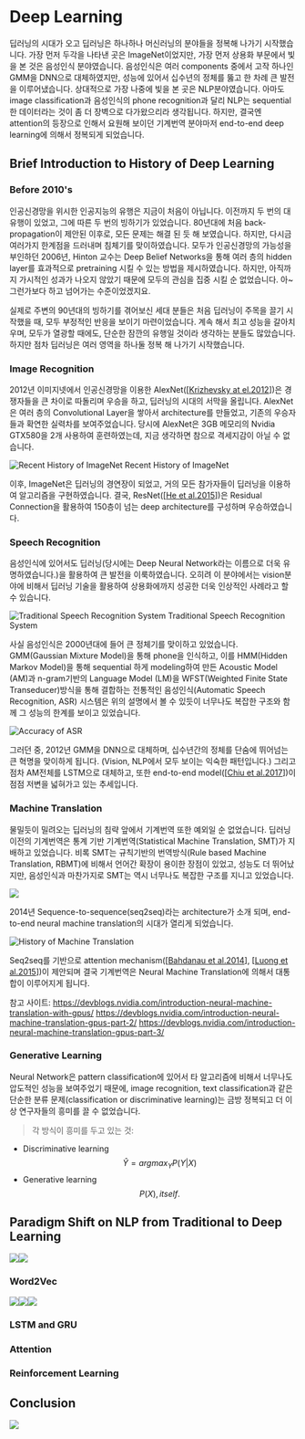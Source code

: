 # Deep Learning

딥러닝의 시대가 오고 딥러닝은 하나하나 머신러닝의 분야들을 정복해 나가기 시작했습니다. 가장 먼저 두각을 나타낸 곳은 ImageNet이었지만, 가장 먼저 상용화 부문에서 빛을 본 것은 음성인식 분야였습니다. 음성인식은 여러 components 중에서 고작 하나인 GMM을 DNN으로 대체하였지만, 성능에 있어서 십수년의 정체를 뚫고 한 차례 큰 발전을 이루어냈습니다. 상대적으로 가장 나중에 빛을 본 곳은 NLP분야였습니다. 아마도 image classification과 음성인식의 phone recognition과 달리 NLP는 sequential한 데이터라는 것이 좀 더 장벽으로 다가왔으리라 생각됩니다. 하지만, 결국엔 attention의 등장으로 인해서 요원해 보이던 기계번역 분야마저 end-to-end deep learning에 의해서 정복되게 되었습니다.

## Brief Introduction to History of Deep Learning

### Before 2010's

인공신경망을 위시한 인공지능의 유행은 지금이 처음이 아닙니다. 이전까지 두 번의 대유행이 있었고, 그에 따른 두 번의 빙하기가 있었습니다. 80년대에 처음 back-propagation이 제안된 이후로, 모든 문제는 해결 된 듯 해 보였습니다. 하지만, 다시금 여러가지 한계점을 드러내며 침체기를 맞이하였습니다. 모두가 인공신경망의 가능성을 부인하던 2006년, Hinton 교수는 Deep Belief Networks을 통해 여러 층의 hidden layer를 효과적으로 pretraining 시킬 수 있는 방법을 제시하였습니다. 하지만, 아직까지 가시적인 성과가 나오지 않았기 때문에 모두의 관심을 집중 시킬 순 없었습니다. 아~ 그런가보다 하고 넘어가는 수준이었겠지요.

실제로 주변의 90년대의 빙하기를 겪어보신 세대 분들은 처음 딥러닝이 주목을 끌기 시작했을 때, 모두 부정적인 반응을 보이기 마련이었습니다. 계속 해서 최고 성능을 갈아치우며, 모두가 열광할 때에도, 단순한 잠깐의 유행일 것이라 생각하는 분들도 많았습니다. 하지만 점차 딥러닝은 여러 영역을 하나둘 정복 해 나가기 시작했습니다.

### Image Recognition

2012년 이미지넷에서 인공신경망을 이용한 AlexNet\(\[[Krizhevsky at el.2012](https://www.cs.toronto.edu/~kriz/imagenet_classification_with_deep_convolutional.pdf)\]\)은 경쟁자들을 큰 차이로 따돌리며 우승을 하고, 딥러닝의 시대의 서막을 올립니다. AlexNet은 여러 층의 Convolutional Layer을 쌓아서 architecture를 만들었고, 기존의 우승자들과 확연한 실력차를 보여주었습니다. 당시에 AlexNet은 3GB 메모리의 Nvidia GTX580을 2개 사용하여 훈련하였는데, 지금 생각하면 참으로 격세지감이 아닐 수 없습니다.

![Recent History of ImageNet](/assets/intro-imagenet.png)
Recent History of ImageNet

이후, ImageNet은 딥러닝의 경연장이 되었고, 거의 모든 참가자들이 딥러닝을 이용하여 알고리즘을 구현하였습니다. 결국, ResNet([[He et al.2015](https://arxiv.org/pdf/1512.03385.pdf)])은 Residual Connection을 활용하여 150층이 넘는 deep architecture를 구성하며 우승하였습니다.

### Speech Recognition

음성인식에 있어서도 딥러닝(당시에는 Deep Neural Network라는 이름으로 더욱 유명하였습니다.)을 활용하여 큰 발전을 이룩하였습니다. 오히려 이 분야에서는 vision분야에 비해서 딥러닝 기술을 활용하여 상용화에까지 성공한 더욱 인상적인 사례라고 할 수 있습니다.

![Traditional Speech Recognition System](https://www.esat.kuleuven.be/psi/spraak/demo/Recog/lvr_scheme.gif)
Traditional Speech Recognition System

사실 음성인식은 2000년대에 들어 큰 정체기를 맞이하고 있었습니다. GMM(Gaussian Mixture Model)을 통해 phone을 인식하고, 이를 HMM(Hidden Markov Model)을 통해 sequential 하게 modeling하여 만든 Acoustic Model (AM)과 n-gram기반의 Language Model (LM)을 WFST(Weighted Finite State Transeducer)방식을 통해 결합하는 전통적인 음성인식(Automatic Speech Recognition, ASR) 시스템은 위의 설명에서 볼 수 있듯이 너무나도 복잡한 구조와 함께 그 성능의 한계를 보이고 있었습니다.

![Accuracy of ASR](https://media.licdn.com/mpr/mpr/AAEAAQAAAAAAAAlTAAAAJDc0OTI3MzkyLTI2MTktNGE2Ni04MmI1LTJkODZhYjdlZWM1MQ.png)

그러던 중, 2012년 GMM을 DNN으로 대체하며, 십수년간의 정체를 단숨에 뛰어넘는 큰 혁명을 맞이하게 됩니다. (Vision, NLP에서 모두 보이는 익숙한 패턴입니다.) 그리고 점차 AM전체를 LSTM으로 대체하고, 또한 end-to-end model([[Chiu et al.2017](https://arxiv.org/pdf/1712.01769.pdf)])이 점점 저변을 넓혀가고 있는 추세입니다.

### Machine Translation

물밀듯이 밀려오는 딥러닝의 침략 앞에서 기계번역 또한 예외일 순 없었습니다. 딥러닝 이전의 기계번역은 통계 기반 기계번역(Statistical Machine Translation, SMT)가 지배하고 있었습니다. 비록 SMT는 규칙기반의 번역방식(Rule based Machine Translation, RBMT)에 비해서 언어간 확장이 용이한 장점이 있었고, 성능도 더 뛰어났지만, 음성인식과 마찬가지로 SMT는 역시 너무나도 복잡한 구조를 지니고 있었습니다. 

![](http://www.kecl.ntt.co.jp/rps/_src/sc1134/innovative_3_1e.jpg)

2014년 Sequence-to-sequence(seq2seq)라는 architecture가 소개 되며, end-to-end neural machine translation의 시대가 열리게 되었습니다. 

![History of Machine Translation](http://iconictranslation.com/wp-content/uploads/2017/06/NMT-Graph-2-a.png)

Seq2seq를 기반으로 attention mechanism([[Bahdanau et al.2014](https://arxiv.org/pdf/1409.0473.pdf)], [[Luong et al.2015](https://arxiv.org/pdf/1508.04025.pdf)])이 제안되며 결국 기계번역은 Neural Machine Translation에 의해서 대통합이 이루어지게 됩니다.

참고 사이트: 
https://devblogs.nvidia.com/introduction-neural-machine-translation-with-gpus/
https://devblogs.nvidia.com/introduction-neural-machine-translation-gpus-part-2/
https://devblogs.nvidia.com/introduction-neural-machine-translation-gpus-part-3/

### Generative Learning

Neural Network은 pattern classification에 있어서 타 알고리즘에 비해서 너무나도 압도적인 성능을 보여주었기 때문에, image recognition, text classification과 같은 단순한 분류 문제(classification or discriminative learning)는 금방 정복되고 더 이상 연구자들의 흥미를 끌 수 없었습니다.

> 각 방식이 흥미를 두고 있는 것:
- Discriminative learning
$$
\hat{Y} = argmax_{Y}P(Y|X)
$$
- Generative learning
$$
P(X), itself.
$$

## Paradigm Shift on NLP from Traditional to Deep Learning

![](/assets/intro-paradigm-shift.png)![](/assets/intro-traditional-nlp.png)

### Word2Vec

![](/assets/intro-word-embedding.png)![](/assets/intro-word2vec.png)![](/assets/intro-nlp-symbolic-vs-neural.png)

### LSTM and GRU

### Attention

### Reinforcement Learning

## Conclusion

![](/assets/intro-end-2-end-nlp-deep-learning.png)

